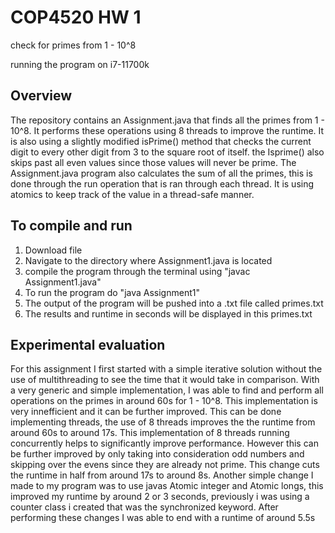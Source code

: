 # COP4520 HW 1
check for primes from 1 - 10^8

running the program on i7-11700k

## Overview
The repository contains an Assignment.java that finds all the primes from 1 - 10^8. It performs these operations using 8 threads to improve the runtime. It is also using a slightly modified isPrime() method that checks the current digit to every other digit from 3 to the square root of itself. the Isprime() also skips past all even values since those values will never be prime. The Assignment.java program also calculates the sum of all the primes, this is done through the run operation that is ran through each thread. It is using atomics to keep track of the value in a thread-safe manner.

## To compile and run
1. Download file
2. Navigate to the directory where Assignment1.java is located
3. compile the program through the terminal using "javac Assignment1.java"
4. To run the program do "java Assignment1"
5. The output of the program will be pushed into a .txt file called primes.txt
6. The results and runtime in seconds will be displayed in this primes.txt

## Experimental evaluation
For this assignment I first started with a simple iterative solution without the use of multithreading to see the time that it would take in comparison. With a very generic and simple implementation, I was able to find and perform all operations on the primes in around 60s for 1 - 10^8. This implementation is very innefficient and it can be further improved. This can be done implementing threads, the use of 8 threads improves the the runtime from around 60s to around 17s. This implementation of 8 threads running concurrently helps to significantly improve performance. However this can be further improved by only taking into consideration odd numbers and skipping over the evens since they are already not prime. This change cuts the runtime in half from around 17s to around 8s. Another simple change I made to my program was to use javas Atomic integer and Atomic longs, this improved my runtime by around 2 or 3 seconds, previously i was using a counter class i created that was the synchronized keyword. After performing these changes I was able to end with a runtime of around 5.5s 
